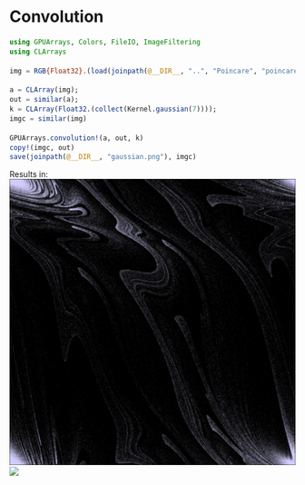 # Convolution


```Julia
using GPUArrays, Colors, FileIO, ImageFiltering
using CLArrays

img = RGB{Float32}.(load(joinpath(@__DIR__, "..", "Poincare", "poincare.png")))

a = CLArray(img);
out = similar(a);
k = CLArray(Float32.(collect(Kernel.gaussian(7))));
imgc = similar(img)

GPUArrays.convolution!(a, out, k)
copy!(imgc, out)
save(joinpath(@__DIR__, "gaussian.png"), imgc)
```

Results in:
![](../Poincare/poincare.png) ![](../gaussian.png)
